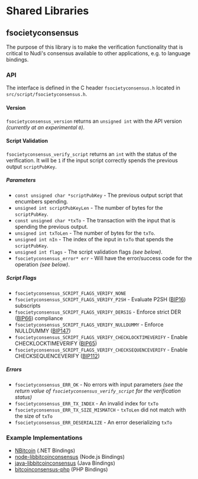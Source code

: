 Shared Libraries
================

## fsocietyconsensus

The purpose of this library is to make the verification functionality that is critical to Nudi's consensus available to other applications, e.g. to language bindings.

### API

The interface is defined in the C header `fsocietyconsensus.h` located in  `src/script/fsocietyconsensus.h`.

#### Version

`fsocietyconsensus_version` returns an `unsigned int` with the API version *(currently at an experimental `0`)*.

#### Script Validation

`fsocietyconsensus_verify_script` returns an `int` with the status of the verification. It will be `1` if the input script correctly spends the previous output `scriptPubKey`.

##### Parameters
- `const unsigned char *scriptPubKey` - The previous output script that encumbers spending.
- `unsigned int scriptPubKeyLen` - The number of bytes for the `scriptPubKey`.
- `const unsigned char *txTo` - The transaction with the input that is spending the previous output.
- `unsigned int txToLen` - The number of bytes for the `txTo`.
- `unsigned int nIn` - The index of the input in `txTo` that spends the `scriptPubKey`.
- `unsigned int flags` - The script validation flags *(see below)*.
- `fsocietyconsensus_error* err` - Will have the error/success code for the operation *(see below)*.

##### Script Flags
- `fsocietyconsensus_SCRIPT_FLAGS_VERIFY_NONE`
- `fsocietyconsensus_SCRIPT_FLAGS_VERIFY_P2SH` - Evaluate P2SH ([BIP16](https://github.com/bitcoin/bips/blob/master/bip-0016.mediawiki)) subscripts
- `fsocietyconsensus_SCRIPT_FLAGS_VERIFY_DERSIG` - Enforce strict DER ([BIP66](https://github.com/bitcoin/bips/blob/master/bip-0066.mediawiki)) compliance
- `fsocietyconsensus_SCRIPT_FLAGS_VERIFY_NULLDUMMY` - Enforce NULLDUMMY ([BIP147](https://github.com/bitcoin/bips/blob/master/bip-0147.mediawiki))
- `fsocietyconsensus_SCRIPT_FLAGS_VERIFY_CHECKLOCKTIMEVERIFY` - Enable CHECKLOCKTIMEVERIFY ([BIP65](https://github.com/bitcoin/bips/blob/master/bip-0065.mediawiki))
- `fsocietyconsensus_SCRIPT_FLAGS_VERIFY_CHECKSEQUENCEVERIFY` - Enable CHECKSEQUENCEVERIFY ([BIP112](https://github.com/bitcoin/bips/blob/master/bip-0112.mediawiki))

##### Errors
- `fsocietyconsensus_ERR_OK` - No errors with input parameters *(see the return value of `fsocietyconsensus_verify_script` for the verification status)*
- `fsocietyconsensus_ERR_TX_INDEX` - An invalid index for `txTo`
- `fsocietyconsensus_ERR_TX_SIZE_MISMATCH` - `txToLen` did not match with the size of `txTo`
- `fsocietyconsensus_ERR_DESERIALIZE` - An error deserializing `txTo`

### Example Implementations
- [NBitcoin](https://github.com/NicolasDorier/NBitcoin/blob/master/NBitcoin/Script.cs#L814) (.NET Bindings)
- [node-libbitcoinconsensus](https://github.com/bitpay/node-libbitcoinconsensus) (Node.js Bindings)
- [java-libbitcoinconsensus](https://github.com/dexX7/java-libbitcoinconsensus) (Java Bindings)
- [bitcoinconsensus-php](https://github.com/Bit-Wasp/bitcoinconsensus-php) (PHP Bindings)
